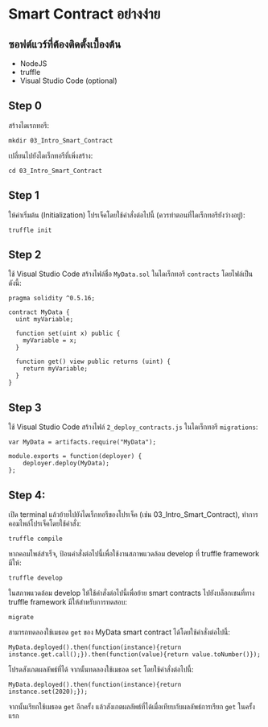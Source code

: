 # Smart Contract อย่างง่าย

## ซอฟต์แวร์ที่ต้องติดตั้งเบื้องต้น
- NodeJS
- truffle
- Visual Studio Code (optional)

## Step 0
สร้างไดเรกทอรี:

```mkdir 03_Intro_Smart_Contract```

เปลี่ยนไปยังไดเร็กทอรีที่เพิ่งสร้าง:

```cd 03_Intro_Smart_Contract```

## Step 1
ให้ค่าเริ่มต้น (Initialization) โปรเจ็คโดยใช้คำสั่งต่อไปนี้ (ควรทำตอนที่ไดเร็กทอรียังว่างอยู่):

```truffle init```

## Step 2
ใช้ Visual Studio Code สร้างไฟล์ชื่อ ```MyData.sol``` ในไดเร็กทอรี ```contracts``` โดยไฟล์เป็นดังนี้:

```
pragma solidity ^0.5.16;

contract MyData {
  uint myVariable;

  function set(uint x) public {
    myVariable = x;
  }

  function get() view public returns (uint) {
    return myVariable;
  }
}
```

## Step 3
ใช้ Visual Studio Code สร้างไฟล์ ```2_deploy_contracts.js``` ในไดเร็กทอรี ```migrations```:

```
var MyData = artifacts.require("MyData");

module.exports = function(deployer) {
    deployer.deploy(MyData);
};
```

## Step 4: 
เปิด terminal แล้วย้ายไปยังไดเร็กทอรีของโปรเจ็ค (เช่น 03_Intro_Smart_Contract), ทำการคอมไพล์โปรเจ็คโดยใช้คำสั่ง:
```
truffle compile
```

หากคอมไพล์สำเร็จ, ป้อนคำสั่งต่อไปนี้เพื่อใช้งานสภาพแวดล้อม develop ที่ truffle framework มีให้:
```
truffle develop
```

ในสภาพแวดล้อม develop ให้ใช้คำสั่งต่อไปนี้เพื่อย้าย smart contracts ไปยังบล็อกเชนที่ทาง truffle framework มีให้สำหรับการทดสอบ:
```
migrate
```

สามารถทดลองใช้เมธอด ```get``` ของ MyData smart contract ได้โดยใช้คำสั่งต่อไปนี้:
```
MyData.deployed().then(function(instance){return instance.get.call();}).then(function(value){return value.toNumber()});
```

โปรดสังเกตผลลัพธ์ที่ได้ จากนั้นทดลองใช้เมธอด ```set``` โดยใช้คำสั่งต่อไปนี้:
```
MyData.deployed().then(function(instance){return instance.set(2020);});
```

จากนั้นเรียกใช้เมธอด ```get``` อีกครั้ง แล้วสังเกตผลลัพธ์ที่ได้เมื่อเทียบกับผลลัพธ์การเรียก ```get``` ในครั้งแรก